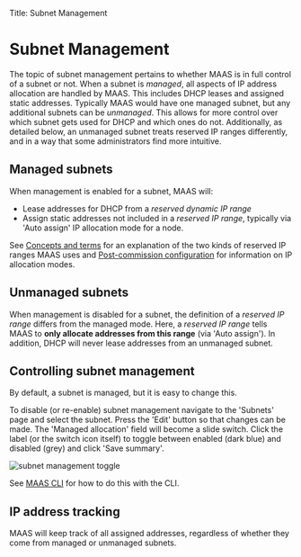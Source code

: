 Title: Subnet Management


# Subnet Management 

The topic of subnet management pertains to whether MAAS is in full control of a
subnet or not. When a subnet is *managed*, all aspects of IP address allocation
are handled by MAAS. This includes DHCP leases and assigned static addresses.
Typically MAAS would have one managed subnet, but any additional subnets can be
*unmanaged*. This allows for more control over which subnet gets used for DHCP
and which ones do not. Additionally, as detailed below, an unmanaged subnet
treats reserved IP ranges differently, and in a way that some administrators
find more intuitive.


## Managed subnets

When management is enabled for a subnet, MAAS will:

- Lease addresses for DHCP from a *reserved dynamic IP range*
- Assign static addresses not included in a *reserved IP range*, typically via
  'Auto assign' IP allocation mode for a node.

See [Concepts and terms][concepts-ipranges] for an explanation of the two kinds
of reserved IP ranges MAAS uses and
[Post-commission configuration][post-commission-configuration] for information
on IP allocation modes.


## Unmanaged subnets

When management is disabled for a subnet, the definition of a *reserved IP
range* differs from the managed mode. Here, a *reserved IP range* tells MAAS to
**only allocate addresses from this range** (via 'Auto assign'). In addition,
DHCP will never lease addresses from an unmanaged subnet.


## Controlling subnet management

By default, a subnet is managed, but it is easy to change this.

To disable (or re-enable) subnet management navigate to the 'Subnets' page and
select the subnet. Press the 'Edit' button so that changes can be made. The
'Managed allocation' field will become a slide switch. Click the label (or the
switch icon itself) to toggle between enabled (dark blue) and disabled (grey)
and click 'Save summary'.

![subnet management toggle][img__subnet-management-toggle]

See [MAAS CLI][cli-control-subnet-management] for how to do this with the CLI.


## IP address tracking

MAAS will keep track of all assigned addresses, regardless of whether they come
from managed or unmanaged subnets.


<!-- LINKS -->

[concepts-ipranges]: intro-concepts.md#ip-ranges
[post-commission-configuration]: nodes-commission.md#post-commission-configuration
[cli-control-subnet-management]: manage-cli-common.md#control-subnet-management

[img__subnet-management-toggle]: https://assets.ubuntu.com/v1/78ccb917-installconfig-network-subnet-management__2.4_management-toggle.png
